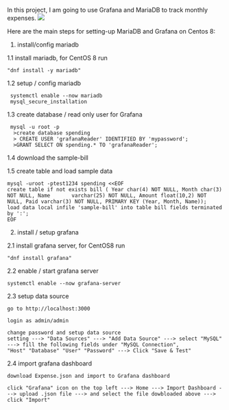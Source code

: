 In this project, I am going to use Grafana and MariaDB to track monthly expenses.
<img src=https://github.com/Miker48/Expense-project/blob/master/demo.png>

Here are the main steps for setting-up MariaDB and Grafana on Centos 8:

1. install/config mariadb

 1.1 install mariadb, for CentOS 8 run

    "dnf install -y mariadb"

 1.2 setup / config mariadb

     systemctl enable --now mariadb
     mysql_secure_installation
 1.3 create database / read only user for Grafana

     mysql -u root -p
      >create database spending
      > CREATE USER 'grafanaReader' IDENTIFIED BY 'mypassword';
      >GRANT SELECT ON spending.* TO 'grafanaReader';
      
 1.4 download the sample-bill
 
 1.5 create table and load sample data
 
    mysql -uroot -ptest1234 spending <<EOF
    create table if not exists bill ( Year char(4) NOT NULL, Month char(3) NOT NULL, Name       varchar(25) NOT NULL, Amount float(10,2) NOT NULL, Paid varchar(3) NOT NULL, PRIMARY KEY (Year, Month, Name));
    load data local infile 'sample-bill' into table bill fields terminated by ':';
    EOF


2. install / setup grafana

2.1 install grafana server, for CentOS8 run

    "dnf install grafana"

2.2 enable / start grafana server

    systemctl enable --now grafana-server

2.3 setup data source

    go to http://localhost:3000

    login as admin/admin

    change password and setup data source
    setting ---> "Data Sources" ---> "Add Data Source" ---> select "MySQL" ---> fill the following fields under "MySQL Connection", 
    "Host" "Database" "User" "Password" ---> Click "Save & Test"

2.4 import grafana dashboard 

    download Expense.json and import to Grafana dashboard

    click "Grafana" icon on the top left ---> Home ---> Import Dashboard ---> upload .json file ---> and select the file dowbloaded above ---> click "Import"
   

